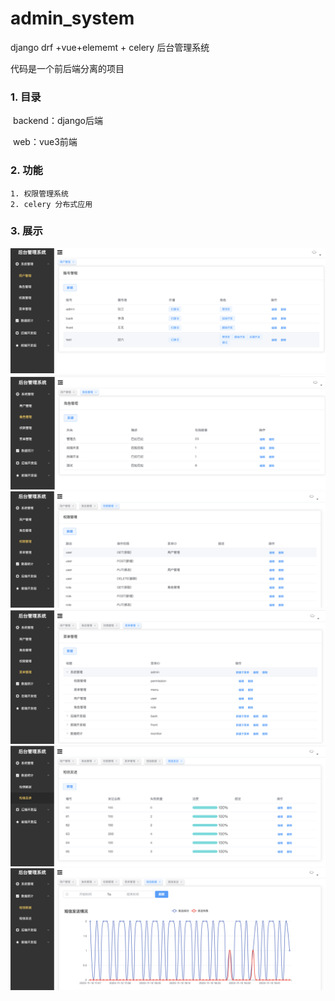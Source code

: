 # admin_system
django drf +vue+elememt + celery 后台管理系统

代码是一个前后端分离的项目

### 1. 目录

​	backend：django后端

​	web：vue3前端

### 2. 功能

	1. 权限管理系统
	2. celery 分布式应用
### 3. 展示
![Example Image](pic/user.png)
![Example Image](pic/role.png)
![Example Image](pic/permission.png)
![Example Image](pic/menu.png)
![Example Image](pic/sms_send.png)
![Example Image](pic/sms_stat.png)
